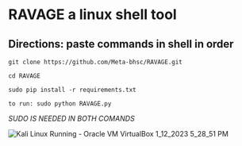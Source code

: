 # RAVAGE a linux shell tool

## Directions: paste commands in shell in order

`git clone https://github.com/Meta-bhsc/RAVAGE.git`

`cd RAVAGE`

`sudo pip install -r requirements.txt`

`to run: sudo python RAVAGE.py`

*SUDO IS NEEDED IN BOTH COMANDS*

![Kali Linux  Running  - Oracle VM VirtualBox 1_12_2023 5_28_51 PM](https://user-images.githubusercontent.com/89297040/212220753-fe0b19c9-0a91-4042-a7df-5c2f8b873b74.png)
